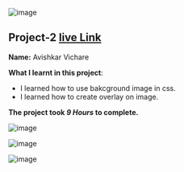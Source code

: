 ![image](https://img.shields.io/badge/project-2-red)

## Project-2  [live Link](https://foodrestopage.netlify.app/)

**Name:** Avishkar Vichare

**What I learnt in this project**:

  - I learned how to use bakcground image in css.
  - I learned how to create overlay on image.

**The project took ***9 Hours*** to complete.** 

![image](https://img.shields.io/badge/INeuron-LearnCodeOnline-brightgreen)

![image](https://img.shields.io/badge/Full%20stack%20JS%20bootcamp-Hitesh%20Chaudhary-lightgrey)


![image](https://github.com/AvishkarVichare/project-1/blob/master/2.png)
